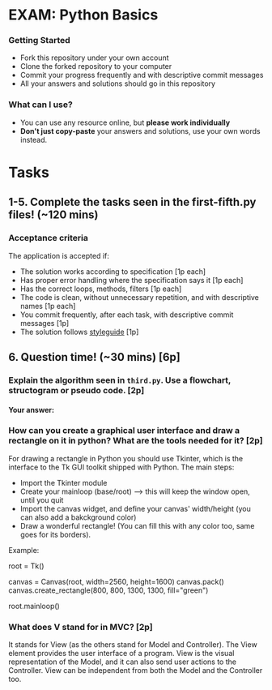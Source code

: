 # EXAM: Python Basics

### Getting Started
 - Fork this repository under your own account
 - Clone the forked repository to your computer
 - Commit your progress frequently and with descriptive commit messages
 - All your answers and solutions should go in this repository

### What can I use?
- You can use any resource online, but **please work individually**
- **Don't just copy-paste** your answers and solutions, use your own words instead.


# Tasks
## 1-5. Complete the tasks seen in the first-fifth.py files! (~120 mins)
### Acceptance criteria
The application is accepted if:
- The solution works according to specification [1p each]
- Has proper error handling where the specification says it [1p each]
- Has the correct loops, methods, filters [1p each]
- The code is clean, without unnecessary repetition, and with descriptive names [1p each]
- You commit frequently, after each task, with descriptive commit messages [1p]
- The solution follows [styleguide](https://github.com/greenfox-academy/teaching-materials/blob/master/styleguide/python.md) [1p]

## 6. Question time! (~30 mins) [6p]

### Explain the algorithm seen in `third.py`. Use a flowchart, structogram or pseudo code. [2p]
#### Your answer:

### How can you create a graphical user interface and draw a rectangle on it in python? What are the tools needed for it? [2p]

For drawing a rectangle in Python you should use Tkinter, which is the interface to the Tk GUI toolkit shipped with Python. The main steps:
- Import the Tkinter module
- Create your mainloop (base/root) --> this will keep the window open, until you quit
- Import the canvas widget, and define your canvas' width/height (you can also add a bakckground color)
- Draw a wonderful rectangle! (You can fill this with any color too, same goes for its borders).

Example:

root = Tk()

canvas = Canvas(root, width=2560, height=1600)
canvas.pack()
canvas.create_rectangle(800, 800, 1300, 1300, fill="green")

root.mainloop()

### What does V stand for in MVC? [2p]

It stands for View (as the others stand for Model and Controller). The View element provides the user interface of a program. View is the visual representation of the Model, and it can also send user actions to the Controller. View can be independent from both the Model and the Controller too.
